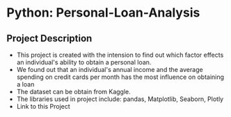 # Python: Personal-Loan-Analysis



## Project Description

- This project is created with the intension to find out which factor effects an individual's ability to obtain a personal loan.
- We found out that an individual's annual income and the average spending on credit cards per month has the most influence on obtaining a loan
- The dataset can be obtain from Kaggle.
- The libraries used in project include: pandas, Matplotlib, Seaborn, Plotly
- Link to this Project
